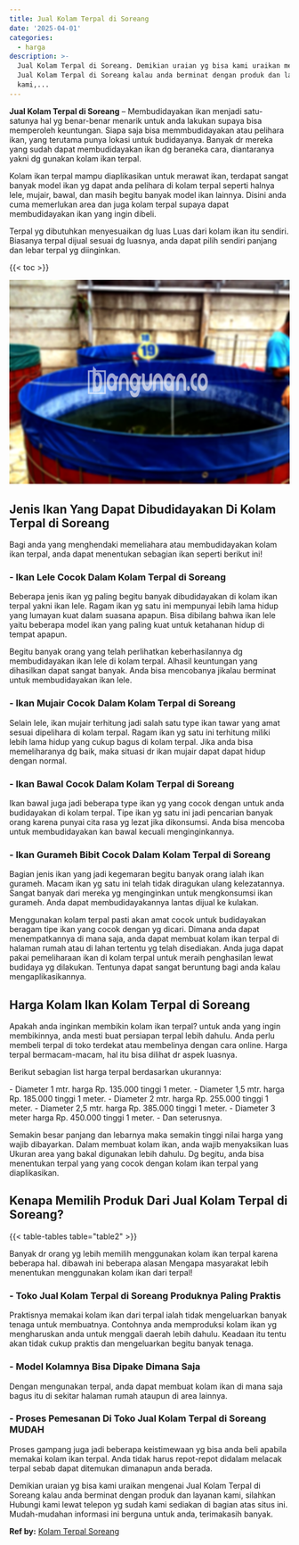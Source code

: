 ```yaml
---
title: Jual Kolam Terpal di Soreang
date: '2025-04-01'
categories:
  - harga
description: >-
  Jual Kolam Terpal di Soreang. Demikian uraian yg bisa kami uraikan mengenai
  Jual Kolam Terpal di Soreang kalau anda berminat dengan produk dan layanan
  kami,...
---
```


**Jual Kolam Terpal di Soreang** – Membudidayakan ikan menjadi satu-satunya hal yg benar-benar menarik untuk anda lakukan supaya bisa memperoleh keuntungan. Siapa saja bisa memmbudidayakan atau pelihara ikan, yang terutama punya lokasi untuk budidayanya. Banyak dr mereka yang sudah dapat membudidayakan ikan dg beraneka cara, diantaranya yakni dg gunakan kolam ikan terpal.

Kolam ikan terpal mampu diaplikasikan untuk merawat ikan, terdapat sangat banyak model ikan yg dapat anda pelihara di kolam terpal seperti halnya lele, mujair, bawal, dan masih begitu banyak model ikan lainnya. Disini anda cuma memerlukan area dan juga kolam terpal supaya dapat membudidayakan ikan yang ingin dibeli.

Terpal yg dibutuhkan menyesuaikan dg luas Luas dari kolam ikan itu sendiri. Biasanya terpal dijual sesuai dg luasnya, anda dapat pilih sendiri panjang dan lebar terpal yg diinginkan.

{{< toc >}}

![Jual Kolam Terpal di Soreang](/images/jual-kolam-terpal-31.png)

## Jenis Ikan Yang Dapat Dibudidayakan Di Kolam Terpal di Soreang

Bagi anda yang menghendaki memeliahara atau membudidayakan kolam ikan terpal, anda dapat menentukan sebagian ikan seperti berikut ini!

### \- Ikan Lele Cocok Dalam Kolam Terpal di Soreang

Beberapa jenis ikan yg paling begitu banyak dibudidayakan di kolam ikan terpal yakni ikan lele. Ragam ikan yg satu ini mempunyai lebih lama hidup yang lumayan kuat dalam suasana apapun. Bisa dibilang bahwa ikan lele yaitu beberapa model ikan yang paling kuat untuk ketahanan hidup di tempat apapun.

Begitu banyak orang yang telah perlihatkan keberhasilannya dg membudidayakan ikan lele di kolam terpal. Alhasil keuntungan yang dihasilkan dapat sangat banyak. Anda bisa mencobanya jikalau berminat untuk membudidayakan ikan lele.

### \- Ikan Mujair Cocok Dalam Kolam Terpal di Soreang

Selain lele, ikan mujair terhitung jadi salah satu type ikan tawar yang amat sesuai dipelihara di kolam terpal. Ragam ikan yg satu ini terhitung miliki lebih lama hidup yang cukup bagus di kolam terpal. Jika anda bisa memeliharanya dg baik, maka situasi dr ikan mujair dapat dapat hidup dengan normal.

### \- Ikan Bawal Cocok Dalam Kolam Terpal di Soreang

Ikan bawal juga jadi beberapa type ikan yg yang cocok dengan untuk anda budidayakan di kolam terpal. Tipe ikan yg satu ini jadi pencarian banyak orang karena punyai cita rasa yg lezat jika dikonsumsi. Anda bisa mencoba untuk membudidayakan kan bawal kecuali menginginkannya.

### \- Ikan Gurameh Bibit Cocok Dalam Kolam Terpal di Soreang

Bagian jenis ikan yang jadi kegemaran begitu banyak orang ialah ikan gurameh. Macam ikan yg satu ini telah tidak diragukan ulang kelezatannya. Sangat banyak dari mereka yg menginginkan untuk mengkonsumsi ikan gurameh. Anda dapat membudidayakannya lantas dijual ke kulakan.

Menggunakan kolam terpal pasti akan amat cocok untuk budidayakan beragam tipe ikan yang cocok dengan yg dicari. Dimana anda dapat menempatkannya di mana saja, anda dapat membuat kolam ikan terpal di halaman rumah atau di lahan tertentu yg telah disediakan. Anda juga dapat pakai pemeliharaan ikan di kolam terpal untuk meraih penghasilan lewat budidaya yg dilakukan. Tentunya dapat sangat beruntung bagi anda kalau mengaplikasikannya.

## Harga Kolam Ikan Kolam Terpal di Soreang

Apakah anda inginkan membikin kolam ikan terpal? untuk anda yang ingin membikinnya, anda mesti buat persiapan terpal lebih dahulu. Anda perlu membeli terpal di toko terdekat atau membelinya dengan cara online. Harga terpal bermacam-macam, hal itu bisa dilihat dr aspek luasnya.

Berikut sebagian list harga terpal berdasarkan ukurannya:

\- Diameter 1 mtr. harga Rp. 135.000 tinggi 1 meter. - Diameter 1,5 mtr. harga Rp. 185.000 tinggi 1 meter. - Diameter 2 mtr. harga Rp. 255.000 tinggi 1 meter. - Diameter 2,5 mtr. harga Rp. 385.000 tinggi 1 meter. - Diameter 3 meter harga Rp. 450.000 tinggi 1 meter. - Dan seterusnya.

Semakin besar panjang dan lebarnya maka semakin tinggi nilai harga yang wajib dibayarkan. Dalam membuat kolam ikan, anda wajib menyaksikan luas Ukuran area yang bakal digunakan lebih dahulu. Dg begitu, anda bisa menentukan terpal yang yang cocok dengan kolam ikan terpal yang diaplikasikan.

## Kenapa Memilih Produk Dari Jual Kolam Terpal di Soreang?

{{< table-tables table="table2" >}}

Banyak dr orang yg lebih memilih menggunakan kolam ikan terpal karena beberapa hal. dibawah ini beberapa alasan Mengapa masyarakat lebih menentukan menggunakan kolam ikan dari terpal!

### \- Toko Jual Kolam Terpal di Soreang Produknya Paling Praktis

Praktisnya memakai kolam ikan dari terpal ialah tidak mengeluarkan banyak tenaga untuk membuatnya. Contohnya anda memproduksi kolam ikan yg mengharuskan anda untuk menggali daerah lebih dahulu. Keadaan itu tentu akan tidak cukup praktis dan mengeluarkan begitu banyak tenaga.

### \- Model Kolamnya Bisa Dipake Dimana Saja

Dengan mengunakan terpal, anda dapat membuat kolam ikan di mana saja bagus itu di sekitar halaman rumah ataupun di area lainnya.

### \- Proses Pemesanan Di Toko Jual Kolam Terpal di Soreang MUDAH

Proses gampang juga jadi beberapa keistimewaan yg bisa anda beli apabila memakai kolam ikan terpal. Anda tidak harus repot-repot didalam melacak terpal sebab dapat ditemukan dimanapun anda berada.

Demikian uraian yg bisa kami uraikan mengenai Jual Kolam Terpal di Soreang kalau anda berminat dengan produk dan layanan kami, silahkan Hubungi kami lewat telepon yg sudah kami sediakan di bagian atas situs ini. Mudah-mudahan informasi ini berguna untuk anda, terimakasih banyak.

**Ref by:** [Kolam Terpal Soreang](https://id.wikipedia.org/wiki/Kolam)
